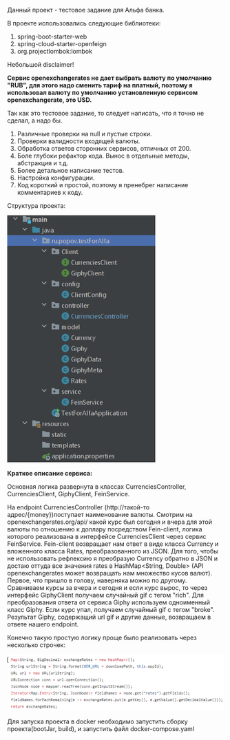 Данный проект - тестовое задание для Альфа банка.

В проекте использовались следующие библиотеки:
1. spring-boot-starter-web
2. spring-cloud-starter-openfeign
3. org.projectlombok:lombok

Небольшой disclaimer!

**Сервис openexchangerates не дает выбрать валюту по умолчанию "RUB", для этого надо сменить тариф
на платный, поэтому я использовал валюту по умолчанию установленную сервисом openexchangerate, это 
USD.**

Так как это тестовое задание, то следует написать, что я точно не сделал, а надо бы.
1. Различные проверки на null и пустые строки.
2. Проверки валидности входящей валюты.
3. Обработка ответов сторонних сервисов, отличных от 200.
4. Боле глубоки рефактор кода. Вынос в отдельные методы, абстракция и т.д.
5. Более детальное написание тестов.
6. Настройка конфигурации.
7. Код короткий и простой, поэтому я пренебрег написание комментариев к коду.

Структура проекта:

![img.png](img.png)

**Краткое описание сервиса:**

Основная логика развернута в классах CurrenciesController, CurrenciesClient, GiphyClient, FeinService.

На endpoint CurrenciesController (http://такой-то адрес/{money})поступает наименование валюты.
 Смотрим на openexchangerates.org/api/ какой курс был сегодня и вчера для этой валюты по отношению к доллару
посредством Fein-client, логика которого реализована в интерфейсе CurrenciesClient через сервис FeinService.
Fein-client возвращает нам ответ в виде класса Currency и вложенного класса Rates, преобразованного из JSON.
Для того, чтобы не использовать рефлексию я преобразую Currency обратно в JSON и достаю оттуда все значения rates в
HashMap<String, Double> (API openexchangerates может возвращать нам множество кусов валют). Первое, что пришло в голову,
наверняка можно по другому.
 Сравниваем курсы за вчера и сегодня и если курс вырос, то через интерфейс GiphyClient получаем случайный gif с тегом 
"rich". Для преобразования ответа от сервиса Giphy используем одноименный класс Giphy. Если курс упал, получаем 
случайный gif с тегом "broke".
 Результат Giphy, содержащий url gif и другие данные, возвращаем в ответе нашего endpoint.

Конечно такую простую логику проще было реализовать через несколько строчек:

![img_1.png](img_1.png)

Для запуска проекта в docker необходимо запустить сборку проекта(bootJar, build), и 
запустить файл docker-compose.yaml